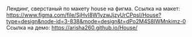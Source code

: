 Лендинг, сверстаный по макету house на фигма.
Ссылка на макет: https://www.figma.com/file/SjHvI8W1yzwJjzyUrCPpsI/House?type=design&node-id=3-838&mode=design&t=dPo2M4S8IWMnkimz-0
Ссылка на демо: https://arisha260.github.io/House/
